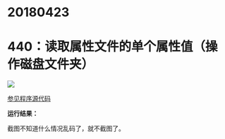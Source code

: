 # 20180423

# 440：读取属性文件的单个属性值（操作磁盘文件夹）

<img src="http://image.renkaigis.com/keepcoding/2018042301.png">

<a href="https://github.com/renkaigis/KeepCoding/tree/master/2018/04/23" target="_blank">参见程序源代码</a>

**运行结果：**

截图不知道什么情况乱码了，就不截图了。